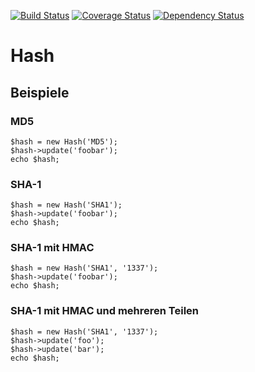 [![Build Status](https://travis-ci.org/blar/hash.svg?branch=master)](https://travis-ci.org/blar/hash)
[![Coverage Status](https://coveralls.io/repos/blar/hash/badge.svg?branch=master)](https://coveralls.io/r/blar/hash?branch=master)
[![Dependency Status](https://gemnasium.com/blar/hash.svg)](https://gemnasium.com/blar/hash)

# Hash

## Beispiele

### MD5

    $hash = new Hash('MD5');
    $hash->update('foobar');
    echo $hash;

### SHA-1

    $hash = new Hash('SHA1');
    $hash->update('foobar');
    echo $hash;

### SHA-1 mit HMAC

    $hash = new Hash('SHA1', '1337');
    $hash->update('foobar');
    echo $hash;

### SHA-1 mit HMAC und mehreren Teilen

    $hash = new Hash('SHA1', '1337');
    $hash->update('foo');
    $hash->update('bar');
    echo $hash;
